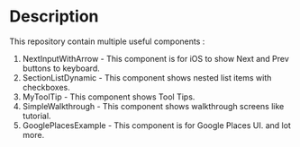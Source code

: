 # Description
This repository contain multiple useful components :

1. NextInputWithArrow - This component is for iOS to show Next and Prev buttons to keyboard.
2. SectionListDynamic - This component shows nested list items with checkboxes.
3. MyToolTip - This component shows Tool Tips.
4. SimpleWalkthrough - This component shows walkthrough screens like tutorial.
5. GooglePlacesExample - This component is for Google Places UI.
and lot more.
